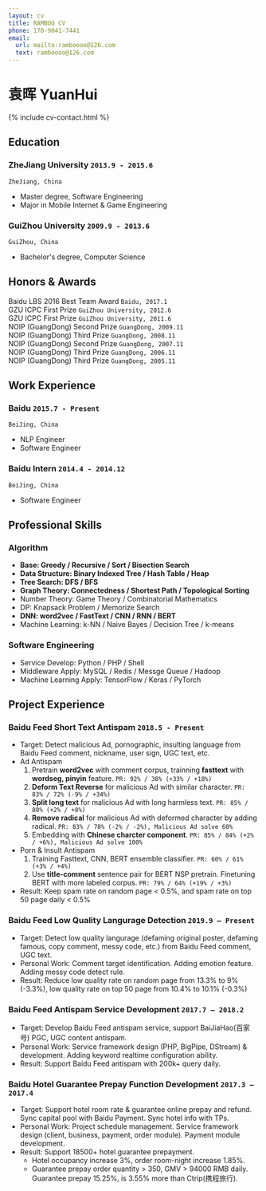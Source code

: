 ```yaml
---
layout: cv
title: RAMBOO CV
phone: 170-9041-7441
email:
  url: mailto:ramboooo@126.com
  text: ramboooo@126.com
---
```


# 袁晖 YuanHui

<!--
include contact information from the front matter
Supported arguments:
    - homepage: url, text
    - phone
    - email
-->

{% include cv-contact.html %}

## Education

### **ZheJiang University** `2013.9 - 2015.6`

```
ZheJiang, China
```

* Master degree, Software Engineering
* Major in Mobile Internet & Game Engineering

### **GuiZhou University** `2009.9 - 2013.6`

```
GuiZhou, China
```

* Bachelor's degree, Computer Science

## Honors & Awards

Baidu LBS 2016 Best Team Award `Baidu, 2017.1` <br>
GZU ICPC First Prize `GuiZhou University, 2012.6` <br>
GZU ICPC First Prize `GuiZhou University, 2011.6` <br>
NOIP (GuangDong) Second Prize `GuangDong, 2009.11` <br>
NOIP (GuangDong) Third Prize `GuangDong, 2008.11` <br>
NOIP (GuangDong) Second Prize `GuangDong, 2007.11` <br>
NOIP (GuangDong) Third Prize `GuangDong, 2006.11` <br>
NOIP (GuangDong) Third Prize `GuangDong, 2005.11` <br>

## Work Experience

### **Baidu** `2015.7 - Present`

```
BeiJing, China
```

* NLP Engineer
* Software Engineer

### **Baidu Intern** `2014.4 - 2014.12`

```
BeiJing, China
```

* Software Engineer

## Professional Skills

### **Algorithm**

* **Base: Greedy / Recursive / Sort / Bisection Search**
* **Data Structure: Binary Indexed Tree / Hash Table / Heap**
* **Tree Search: DFS / BFS**
* **Graph Theory: Connectedness / Shortest Path / Topological Sorting**
* Number Theory: Game Theory / Combinatorial Mathematics
* DP: Knapsack Problem / Memorize Search
* **DNN: word2vec / FastText / CNN / RNN / BERT**
* Machine Learning: k-NN / Naive Bayes / Decision Tree / k-means

### **Software Engineering**

* Service Develop: Python / PHP / Shell
* Middleware Apply: MySQL / Redis / Messge Queue / Hadoop
* Machine Learning Apply: TensorFlow / Keras / PyTorch

## Project Experience

### **Baidu Feed Short Text Antispam** `2018.5 - Present`

* Target: Detect malicious Ad, pornographic, insulting language from Baidu Feed comment, nickname, user sign, UGC text, etc.
* Ad Antispam<!-- : Data Normalize, Deform word recall, Deform text Reverse, Fasttext model training, Ad detect rule. -->
    1. Pretrain **word2vec** with comment corpus, trainning **fasttext** with **wordseg, pinyin** feature.
    `PR: 92% / 38% (+33% / +18%)`
    2. **Deform Text Reverse** for malicious Ad with similar character.
    `PR: 83% / 72% (-9% / +34%)`
    3. **Split long text** for malicious Ad with long harmless text.
    `PR: 85% / 80% (+2% / +8%)`
    4. **Remove radical** for malicious Ad with deformed character by adding radical.
    `PR: 83% / 78% (-2% / -2%), Malicious Ad solve 60%`
    5. Embedding with **Chinese charcter component**.
    `PR: 85% / 84% (+2% / +6%), Malicious Ad solve 100%`
* Porn & Insult Antispam
    1.  Training Fasttext, CNN, BERT ensemble classifier.
    `PR: 60% / 61% (+3% / +4%)`
    2.  Use **title-comment** sentence pair for BERT NSP pretrain. Finetuning BERT with more labeled corpus.
    `PR: 79% / 64% (+19% / +3%)`
* Result: Keep spam rate on random page < 0.5%, and spam rate on top 50 page daily < 0.5%

### **Baidu Feed Low Quality Langurage Detection** `2019.9 – Present`

* Target: Detect low quality langurage (defaming original poster, defaming famous, copy comment, messy code, etc.) from Baidu Feed comment, UGC text.
* Personal Work: Comment target identification. Adding emotion feature. Adding messy code detect rule.
* Result: Reduce low quality rate on random page from 13.3% to 9% (-3.3%), low quality rate on top 50 page from 10.4% to 10.1% (-0.3%)

### **Baidu Feed Antispam Service Development** `2017.7 – 2018.2`

* Target: Develop Baidu Feed antispam service, support BaiJiaHao(百家号) PGC, UGC content antispam.
* Personal Work: Service framework design (PHP, BigPipe, DStream) & development. Adding keyword realtime configuration ability.
* Result: Support Baidu Feed antispam with 200k+ query daily.

<!-- ### **相关知识推荐，策略研发** `2017.5 – 2017.6 `

* Target: 百度feed文章落地页添加相关知识推荐卡片槽位，展示文章主题相关的百科词条。
* Personal Work: 数据流接入，主题模型效果调优。
* Result: 百科知识模块分发2.6万，展现226万（占feed全量0.5%），点展比1.33%；召回百科落地页平均时长+0.9秒/每篇(+1.23%)；
 -->
### **Baidu Hotel Guarantee Prepay Function Development** `2017.3 – 2017.4`

* Target: Support hotel room rate & guarantee online prepay and refund. Sync capital pool with Baidu Payment. Sync hotel info with TPs.
* Personal Work: Project schedule management. Service framework design (client, business, payment, order module). Payment module development.
* Result: Support 18500+ hotel guarantee prepayment.
	- Hotel occupancy increase 3%, order room-night increase 1.85%.
	- Guarantee prepay order quantity > 350, GMV > 94000 RMB daily. Guarantee prepay 15.25%, is 3.55% more than Ctrip(携程旅行).

<!-- ### **酒店商家自促，服务端研发接口人** `2016.12 – 2017.1`

* Target: 支持酒店商家线上预定流程自营销，同时获取C端优质曝光位。
* Personal Work: 项目管理；系统架构设计，营销模块商家资金池开发。

### **酒店营销平台，服务端研发负责人** `2015.7 – 2016.11`

* Target: 支持代金券优惠、下单立减等运营功能。
* Personal Work: 技术优化5+项（API并行化、异步等）；平台功能扩展10+项（随机、周期、推送、下单分享等）
* Result: API平响从秒级优化至毫秒级，运营活动迭代从周级缩短至2天，扩展至3个业务线，运营关联订单GMV14.72亿（2016上半年）

### **机票预订，服务端研发** `2015.12`

* Target: 接入携程机票预订业务。
* Personal Work: 系统架构设计，订单中心模块功能实现。

### **分布式流程控制引擎，服务端研发** `2014.10 – 2014.12`

* Target: 基于DAG的任务自动化处理服务。
* Personal Work: 任务调度DAG流程设计，任务调度引擎开发。
* Result: 地图内业工艺整体流程时间从天级减少至8h内。

### **百度地图内业数据管理系统，服务端研发** `2014.4 – 2014.12`

* Target: 支持底图数据内业生产流程。
* Personal Work: 流程优化，接入数据工具10+项，系统功能实现。
 -->